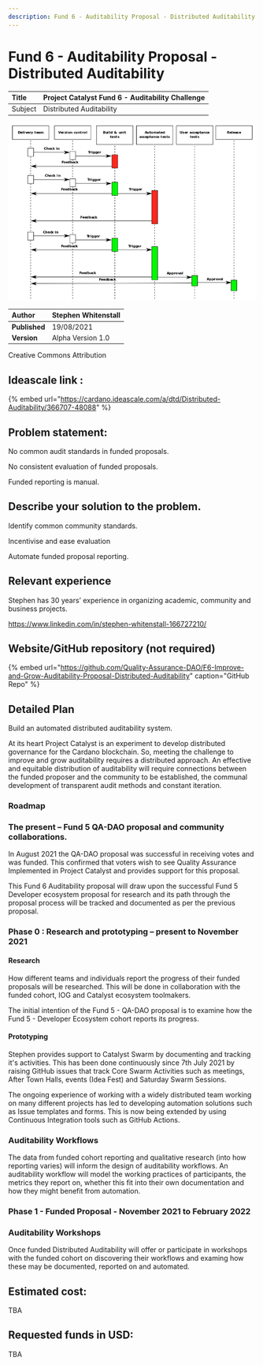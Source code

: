 ```yaml
---
description: Fund 6 - Auditability Proposal - Distributed Auditability
---
```


# Fund 6 - Auditability Proposal - Distributed Auditability

| Title | Project Catalyst Fund 6 - Auditability Challenge |
| :--- | :--- |
| Subject | Distributed Auditability |

![ Continuous delivery - Wikimedia Commons](../.gitbook/assets/0%20%281%29.png)



| **Author** | Stephen Whitenstall |
| :--- | :--- |
| **Published** | 19/08/2021 |
| **Version** | Alpha Version 1.0 |

Creative Commons Attribution

## **Ideascale link :** 

{% embed url="https://cardano.ideascale.com/a/dtd/Distributed-Auditability/366707-48088" %}

## **Problem statement:**

No common audit standards in funded proposals.

No consistent evaluation of funded proposals.

Funded reporting is manual.

## **Describe your solution to the problem.**

Identify common community standards.

Incentivise and ease evaluation

Automate funded proposal reporting.

## **Relevant experience**

Stephen has 30 years’ experience in organizing academic, community and business projects.

https://www.linkedin.com/in/stephen-whitenstall-166727210/

## **Website/GitHub repository \(not required\)**

{% embed url="https://github.com/Quality-Assurance-DAO/F6-Improve-and-Grow-Auditability-Proposal-Distributed-Auditability" caption="GitHub Repo" %}

## **Detailed Plan**

Build an automated distributed auditability system.

At its heart Project Catalyst is an experiment to develop distributed governance for the Cardano blockchain. So, meeting the challenge to improve and grow auditability requires a distributed approach. An effective and equitable distribution of auditability will require connections between the funded proposer and the community to be established, the communal development of transparent audit methods and constant iteration.

### Roadmap

### The present – Fund 5 QA-DAO proposal and community collaborations.

In August 2021 the QA-DAO proposal was successful in receiving votes and was funded. This confirmed that voters wish to see Quality Assurance Implemented in Project Catalyst and provides support for this proposal.

This Fund 6 Auditability proposal will draw upon the successful Fund 5 Developer ecosystem proposal for research and its path through the proposal process will be tracked and documented as per the previous proposal.

### Phase 0 : Research and prototyping – present to November 2021

#### Research

How different teams and individuals report the progress of their funded proposals will be researched. This will be done in collaboration with the funded cohort, IOG and Catalyst ecosystem toolmakers.

The initial intention of the Fund 5 - QA-DAO proposal is to examine how the Fund 5 - Developer Ecosystem  cohort reports its progress. 

#### Prototyping

Stephen provides support to Catalyst Swarm by documenting and tracking it's activities. This has been done continuously since 7th July 2021 by raising GitHub issues that track Core Swarm Activities such as meetings, After Town Halls, events \(Idea Fest\) and Saturday Swarm Sessions.

The ongoing experience of working with a widely distributed team working on many different projects has led to developing automation solutions such as Issue templates and forms. This is now being extended by using Continuous Integration tools such as GitHub Actions.

### Auditability Workflows

The data from funded cohort reporting and qualitative research \(into how reporting varies\) will inform the design of auditability workflows. An auditability workflow will model the working practices of participants, the metrics they report on, whether this fit into their own documentation and how they might benefit from automation.

### Phase 1 - Funded Proposal - November 2021 to February 2022

### Auditability Workshops

Once funded Distributed Auditability will offer or participate in workshops with the funded cohort on discovering their workflows and examing how these may be documented, reported on and automated.

























## **Estimated cost**:

TBA

##  **Requested funds in USD:**

TBA

